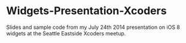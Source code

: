 Widgets-Presentation-Xcoders
============================

Slides and sample code from my July 24th 2014 presentation on iOS 8 widgets at the Seattle Eastside Xcoders meetup.
